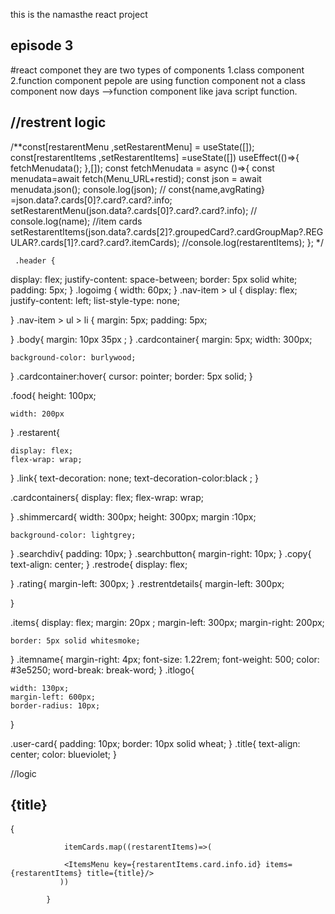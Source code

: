 this is the namasthe react project

episode 3
-----------
#react componet they are two types of components 
1.class component
2.function component
pepole are using function component not a class component now days 
-->function component like java script function.

//restrent logic
--------------
/**const[restarentMenu ,setRestarentMenu] = useState([]);
    const[restarentItems ,setRestarentItems] =useState([])
    useEffect(()=>{
       fetchMenudata();
    },[]);
     const fetchMenudata = async ()=>{
               const menudata=await fetch(Menu_URL+restid);
               const json = await menudata.json();
               console.log(json);
              // const{name,avgRating} =json.data?.cards[0]?.card?.card?.info;
               setRestarentMenu(json.data?.cards[0]?.card?.card?.info);
              // console.log(name);
               //item cards 
              setRestarentItems(json.data?.cards[2]?.groupedCard?.cardGroupMap?.REGULAR?.cards[1]?.card?.card?.itemCards);
              //console.log(restarentItems);
     };
     */


     .header {
 display: flex;
 justify-content: space-between;
 border: 5px solid white;
 padding: 5px;
}
.logoimg {
 width: 60px;
}
.nav-item > ul {
    display: flex;
    justify-content: left;
    list-style-type: none;
    
}
.nav-item > ul > li {
    margin: 5px;
    padding: 5px;
    
}
.body{
    margin: 10px 35px ;
}
.cardcontainer{
    margin: 5px;
    width: 300px;
    

    
    
    
    background-color: burlywood;
  
}
.cardcontainer:hover{
    cursor: pointer;
    border: 5px solid;
}

.food{
    height: 100px;
    
    width: 200px
    
    
    
}
.restarent{
    
    display: flex;
    flex-wrap: wrap;
    
}
.link{
    text-decoration: none;
    text-decoration-color:black ;
}

.cardcontainers{
    display: flex;
    flex-wrap: wrap;
    
}
.shimmercard{
    width: 300px;
    height: 300px;
    margin :10px;
  
    background-color: lightgrey;
}
.searchdiv{
 padding: 10px;
}
.searchbutton{
    margin-right: 10px;
}
.copy{
    text-align: center;
}
.restrode{
    display: flex;
    
}
.rating{
    margin-left: 300px;
}
.restrentdetails{
    margin-left: 300px;

}

.items{
    display: flex;
    margin: 20px ;
    margin-left: 300px;
    margin-right: 200px;

    border: 5px solid whitesmoke;
   
}
.itemname{
    margin-right: 4px;
    font-size: 1.22rem;
    font-weight: 500;
    color: #3e5250;
    word-break: break-word;
}
.itlogo{
    
    width: 130px;
    margin-left: 600px;
    border-radius: 10px;
}

.user-card{
    padding: 10px;
    border: 10px solid wheat;
}
.title{
    text-align: center;
    color: blueviolet;
}





//logic

 <h2 className="title">{title}</h2>
            {
                
                itemCards.map((restarentItems)=>(
                
                <ItemsMenu key={restarentItems.card.info.id} items={restarentItems} title={title}/>
               )) 
               
            }